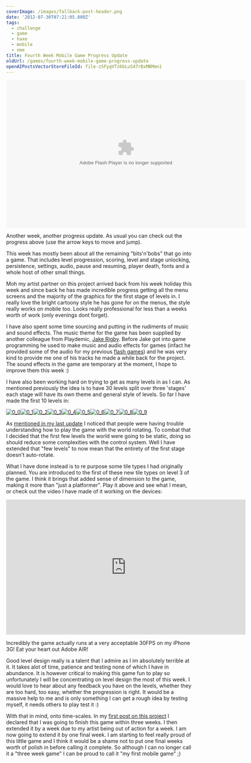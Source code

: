```yaml
---
coverImage: /images/fallback-post-header.png
date: '2012-07-30T07:21:05.000Z'
tags:
  - challenge
  - game
  - haxe
  - mobile
  - nme
title: Fourth Week Mobile Game Progress Update
oldUrl: /games/fourth-week-mobile-game-progress-update
openAIPostsVectorStoreFileId: file-zSFyqVTz6bLuS47rBxMBMmn1
---
```


<object id="test1" width="650" height="400" classid="clsid:d27cdb6e-ae6d-11cf-96b8-444553540000" codebase="https://download.macromedia.com/pub/shockwave/cabs/flash/swflash.cab#version=6,0,40,0"><param name="src" value="/wp-content/uploads/2012/07/Main10.swf" /><param name="pluginspage" value="https://www.adobe.com/go/getflashplayer" /><embed id="test1" width="650" height="400" type="application/x-shockwave-flash" src="/wp-content/uploads/2012/07/Main10.swf" pluginspage="https://www.adobe.com/go/getflashplayer" /></object>

Another week, another progress update. As usual you can check out the progress above (use the arrow keys to move and jump).

<!-- more -->

This week has mostly been about all the remaining "bits'n'bobs" that go into a game. That includes level progression, scoring, level and stage unlocking, persistence, settings, audio, pause and resuming, player death, fonts and a whole host of other small things.

Moh my artist partner on this project arrived back from his week holiday this week and since back he has made incredible progress getting all the menu screens and the majority of the graphics for the first stage of levels in. I really love the bright cartoony style he has gone for on the menus, the style really works on mobile too. Looks really professional for less than a weeks worth of work (only evenings dont forget).

I have also spent some time sourcing and putting in the rudiments of music and sound effects. The music theme for the game has been supplied by another colleague from Playdemic, [Jake Rigby](https://soundcloud.com/wigby). Before Jake got into game programming he used to make music and audio effects for games (infact he provided some of the audio for my previous [flash games](https://artificialgames.co.uk/)) and he was very kind to provide me one of his tracks he made a while back for the project. The sound effects in the game are temporary at the moment, I hope to improve them this week :)

I have also been working hard on trying to get as many levels in as I can. As mentioned previously the idea is to have 30 levels split over three 'stages' each stage will have its own theme and general style of levels. So far I have made the first 10 levels in:

[![](/wp-content/uploads/2012/07/0_0.png "0_0")](/wp-content/uploads/2012/07/0_0.png)[![](/wp-content/uploads/2012/07/0_1.png "0_1")](/wp-content/uploads/2012/07/0_1.png)[![](/wp-content/uploads/2012/07/0_2.png "0_2")](/wp-content/uploads/2012/07/0_2.png)[![](/wp-content/uploads/2012/07/0_3.png "0_3")](/wp-content/uploads/2012/07/0_3.png)[![](/wp-content/uploads/2012/07/0_4.png "0_4")](/wp-content/uploads/2012/07/0_4.png)[![](/wp-content/uploads/2012/07/0_5.png "0_5")](/wp-content/uploads/2012/07/0_5.png)[![](/wp-content/uploads/2012/07/0_6.png "0_6")](/wp-content/uploads/2012/07/0_6.png)[![](/wp-content/uploads/2012/07/0_7.png "0_7")](/wp-content/uploads/2012/07/0_7.png)[![](/wp-content/uploads/2012/07/0_8.png "0_8")](/wp-content/uploads/2012/07/0_8.png)[![](/wp-content/uploads/2012/07/0_9.png "0_9")](/wp-content/uploads/2012/07/0_9.png)

As [mentioned in my last update](/posts/3-weeks-of-progress-on-a-mobile-game/) I noticed that people were having trouble understanding how to play the game with the world rotating. To combat that I decided that the first few levels the world were going to be static, doing so should reduce some complexities with the control system. Well I have extended that "few levels" to now mean that the entirety of the first stage doesn't auto-rotate.

What I have done instead is to re purpose some tile types I had originally planned. You are introduced to the first of these new tile types on level 3 of the game. I think it brings that added sense of dimension to the game, making it more than "just a platformer". Play it above and see what I mean, or check out the video I have made of it working on the devices:

<iframe width="650" height="366" src="https://www.youtube.com/embed/lyAf7VVLdKg" frameborder="0" allowfullscreen></iframe>

Incredibly the game actually runs at a very acceptable 30FPS on my iPhone 3G! Eat your heart out Adobe AIR!

Good level design really is a talent that I admire as I im absolutely terrible at it. It takes alot of time, patience and testing none of which I have in abundance. It is however critical to making this game fun to play so unfortunately I will be concentrating on level design the most of this week. I would love to hear about any feedback you have on the levels, whether they are too hard, too easy, whether the progression is right. It would be a massive help to me and is only something I can get a rough idea by testing myself, it needs others to play test it :)

With that in mind, onto time-scales. In my [first post on this project](/posts/lets-make-a-mobile-game-in-3-weeks-with-haxe-nme/) I declared that I was going to finish this game within three weeks. I then extended it by a week due to my artist being out of action for a week. I am now going to extend it by one final week. I am starting to feel really proud of this little game and I think it would be a shame not to put one final weeks worth of polish in before calling it complete. So although I can no longer call it a "three week game" I can be proud to call it "my first mobile game" ;)
